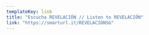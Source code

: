 ```yaml
---
templateKey: link
title: "Escucha REVELACIÓN // Listen to REVELACIÓN"
link: "https://smarturl.it/REVELACIONSG"
---
```

